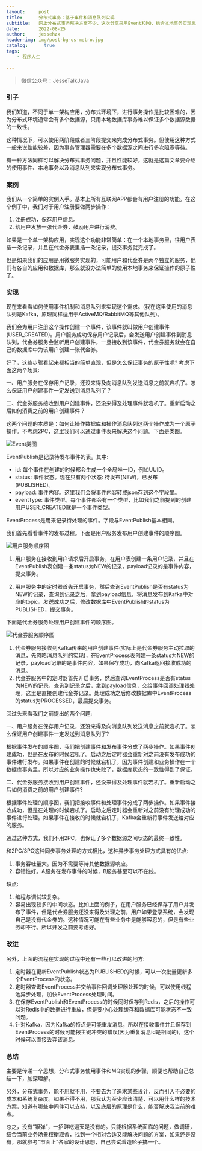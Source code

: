 ```yaml
---
layout:     post
title:      分布式事务：基于事件和消息队列实现
subtitle:   网上分布式事务解决方案不少，这次分享采用Event和MQ，结合本地事务实现思路 ...
date:       2022-08-25             
author:     jessehzx                
header-img: img/post-bg-os-metro.jpg
catalog: 	  true
tags:
    - 程序人生
        
---
```


> 微信公众号：JesseTalkJava

### 引子

我们知道，不同于单一架构应用，分布式环境下，进行事务操作是比较困难的，因为分布式环境通常会有多个数据源，只用本地数据库事务难以保证多个数据源数据的一致性。

这种情况下，可以使用两阶段或者三阶段提交来完成分布式事务。但使用这种方式一般来说性能较差，因为事务管理器需要在多个数据源之间进行多次阻塞等待。

有一种方法同样可以解决分布式事务问题，并且性能较好，这就是这篇文章要介绍的使用事件、本地事务以及消息队列来实现分布式事务。

### 案例

我们从一个简单的实例入手。基本上所有互联网APP都会有用户注册的功能。在这个例子中，我们对于用户注册要做两步操作：

1. 注册成功，保存用户信息。
2. 给用户发放一张代金券，鼓励用户进行消费。

如果是一个单一架构应用，实现这个功能非常简单：在一个本地事务里，往用户表插一条记录，并且在代金券表里插一条记录，提交事务就完成了。

但是如果我们的应用是用微服务实现的，可能用户和代金券是两个独立的服务，他们有各自的应用和数据库，那么就没办法简单的使用本地事务来保证操作的原子性了。

### 实现

现在来看看如何使用事件机制和消息队列来实现这个需求。(我在这里使用的消息队列是Kafka，原理同样适用于ActiveMQ/RabbitMQ等其他队列)。

我们会为用户注册这个操作创建一个事件，该事件就叫做用户创建事件(USER_CREATED)。用户服务成功保存用户记录后，会发送用户创建事件到消息队列，代金券服务会监听用户创建事件，一旦接收到该事件，代金券服务就会在自己的数据库中为该用户创建一张代金券。

好了，这些步骤看起来都相当的简单直观，但是怎么保证事务的原子性呢? 考虑下面这两个场景: 

一、用户服务在保存用户记录，还没来得及向消息队列发送消息之前就宕机了。怎么保证用户创建事件一定发送到消息队列了？

二、代金券服务接收到用户创建事件，还没来得及处理事件就宕机了。重新启动之后如何消费之前的用户创建事件？

这两个问题的本质是：如何让操作数据库和操作消息队列这两个操作成为一个原子操作。不考虑2PC，这里我们可以通过事件表来解决这个问题。下面是类图。

![Event类图](https://tva1.sinaimg.cn/large/e6c9d24ely1h5j6g3er98j20x40tcacd.jpg)

EventPublish是记录待发布事件的表。其中: 

- id: 每个事件在创建的时候都会生成一个全局唯一ID，例如UUID。
- status: 事件状态。现在只有两个状态: 待发布(NEW)，已发布(PUBLISHED)。
- payload: 事件内容。这里我们会将事件内容转成json存到这个字段里。
- eventType: 事件类型。每个事件都会有一个类型，比如我们之前提到的创建用户USER_CREATED就是一个事件类型。

EventProcess是用来记录待处理的事件。字段与EventPublish基本相同。

我们首先看看事件的发布过程。下面是用户服务发布用户创建事件的顺序图。

![用户服务顺序图](https://tva1.sinaimg.cn/large/e6c9d24ely1h5j6oa7fyaj21m60u0gsn.jpg)

1. 用户服务在接收到用户请求后开启事务，在用户表创建一条用户记录，并且在EventPublish表创建一条status为NEW的记录，payload记录的是事件内容，提交事务。

2. 用户服务中的定时器首先开启事务，然后查询EventPublish是否有status为NEW的记录，查询到记录之后，拿到payload信息，将消息发布到Kafka中对应的topic。发送成功之后，修改数据库中EventPublish的status为PUBLISHED，提交事务。

下面是代金券服务处理用户创建事件的顺序图。

![代金券服务顺序图](https://tva1.sinaimg.cn/large/e6c9d24ely1h5j6pgj194j21js0u0jye.jpg)

1. 代金券服务接收到Kafka传来的用户创建事件(实际上是代金券服务主动拉取的消息，先忽略消息队列的实现)，在EventProcess表创建一条status为NEW的记录，payload记录的是事件内容，如果保存成功，向Kafka返回接收成功的消息。
2. 代金券服务中的定时器首先开启事务，然后查询EventProcess是否有status为NEW的记录，查询到记录之后，拿到payload信息，交给事件回调处理器处理，这里是直接创建代金券记录。处理成功之后修改数据库中EventProcess的status为PROCESSED，最后提交事务。
        
回过头来看我们之前提出的两个问题: 

一、用户服务在保存用户记录，还没来得及向消息队列发送消息之前就宕机了。怎么保证用户创建事件一定发送到消息队列了? 

根据事件发布的顺序图，我们把创建事件和发布事件分成了两步操作。如果事件创建成功，但是在发布的时候宕机了。启动之后定时器会重新对之前没有发布成功的事件进行发布。如果事件在创建的时候就宕机了，因为事件创建和业务操作在一个数据库事务里，所以对应的业务操作也失败了，数据库状态的一致性得到了保证。

二、代金券服务接收到用户创建事件，还没来得及处理事件就宕机了。重新启动之后如何消费之前的用户创建事件? 

根据事件处理的顺序图，我们把接收事件和处理事件分成了两步操作。如果事件接收成功，但是在处理的时候宕机了。启动之后定时器会重新对之前没有处理成功的事件进行处理。如果事件在接收的时候就宕机了，Kafka会重新将事件发送给对应的服务。
    
通过这种方式，我们不用2PC，也保证了多个数据源之间状态的最终一致性。

和2PC/3PC这种同步事务处理的方式相比，这种异步事务处理方式具有的优点: 

1. 事务吞吐量大。因为不需要等待其他数据源响应。
2. 容错性好。A服务在发布事件的时候，B服务甚至可以不在线。

缺点: 

1. 编程与调试较复杂。
2. 容易出现较多的中间状态。比如上面的例子，在用户服务已经保存了用户并发布了事件，但是代金券服务还没来得及处理之前，用户如果登录系统，会发现自己是没有代金券的。这种情况可能在有些业务中是能够容忍的，但是有些业务却不行。所以开发之前要考虑好。

### 改进
        
另外，上面的流程在实现的过程中还有一些可以改进的地方: 

1. 定时器在更新EventPublish状态为PUBLISHED的时候，可以一次批量更新多个EventProcess的状态。
2. 定时器查询EventProcess并交给事件回调处理器处理的时候，可以使用线程池异步处理，加快EventProcess处理时间。
3. 在保存EventPublish和EventProcess的时候同时保存到Redis，之后的操作可以对Redis中的数据进行重放，但是要小心处理缓存和数据库可能状态不一致问题。
4. 针对Kafka，因为Kafka的特点是可能重发消息，所以在接收事件并且保存到EventProcess的时候可能报主键冲突的错误(因为重复消息id是相同的)，这个时候可以直接丢弃该消息。

### 总结

主要是传递一个思想，分布式事务使用事件和MQ实现的步骤，顺便也帮助自己总结一下，加深理解。

另外，分布式事务，能不用就不用，不要去为了追求某些设计，反而引入不必要的成本和系统复杂度。如果不得不用，那我认为至少应该清楚，可以用什么样的技术方案，知道有哪些中间件可以支持，以及底层的原理是什么，能否解决我当前的难点。

总之，没有“银弹”，一招鲜吃遍天是没有的。只能根据系统面临的问题，做调研，结合当前业务场景权衡取舍，找到一个相对合适又能解决问题的方案，如果还是没有，那就参考“市面上”各家的设计思想，自己尝试着造轮子搞一个。






